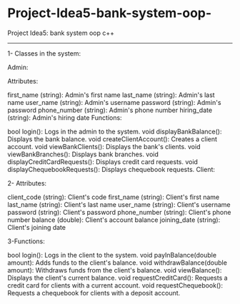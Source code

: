 # Project-Idea5-bank-system-oop-
Project Idea5: bank system oop  c++


-------------------------------------------------------------------------------------------------------------------------

1- Classes in the system:

Admin:

Attributes:

first_name (string): Admin's first name
last_name (string): Admin's last name
user_name (string): Admin's username
password (string): Admin's password
phone_number (string): Admin's phone number
hiring_date (string): Admin's hiring date
Functions:

bool login(): Logs in the admin to the system.
void displayBankBalance(): Displays the bank balance.
void createClientAccount(): Creates a client account.
void viewBankClients(): Displays the bank's clients.
void viewBankBranches(): Displays bank branches.
void displayCreditCardRequests(): Displays credit card requests.
void displayChequebookRequests(): Displays chequebook requests.
Client:

2- Attributes:

client_code (string): Client's code
first_name (string): Client's first name
last_name (string): Client's last name
user_name (string): Client's username
password (string): Client's password
phone_number (string): Client's phone number
balance (double): Client's account balance
joining_date (string): Client's joining date

 3-Functions:

bool login(): Logs in the client to the system.
void payInBalance(double amount): Adds funds to the client's balance.
void withdrawBalance(double amount): Withdraws funds from the client's balance.
void viewBalance(): Displays the client's current balance.
void requestCreditCard(): Requests a credit card for clients with a current account.
void requestChequebook(): Requests a chequebook for clients with a deposit account.
